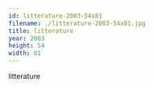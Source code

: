 ```yaml
---
id: litterature-2003-54x81
filename: ./litterature-2003-54x81.jpg
title: litterature
year: 2003
height: 54
width: 81
---
```


litterature